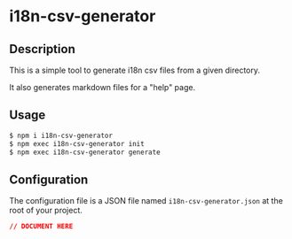 # i18n-csv-generator

## Description

This is a simple tool to generate i18n csv files from a given directory.

It also generates markdown files for a "help" page.

## Usage

```bash
$ npm i i18n-csv-generator
$ npm exec i18n-csv-generator init
$ npm exec i18n-csv-generator generate
```

## Configuration

The configuration file is a JSON file named `i18n-csv-generator.json` at the root of your project.

```json
// DOCUMENT HERE
```